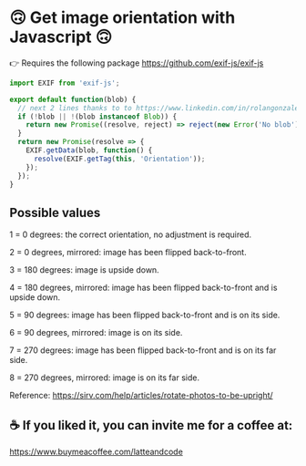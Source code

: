 # 🙃 Get image orientation with Javascript 🙃

👉 Requires the following package https://github.com/exif-js/exif-js

```js
import EXIF from 'exif-js';

export default function(blob) {
  // next 2 lines thanks to to https://www.linkedin.com/in/rolangonzalez/
  if (!blob || !(blob instanceof Blob)) {
    return new Promise((resolve, reject) => reject(new Error('No blob')));
  }
  return new Promise(resolve => {
    EXIF.getData(blob, function() {
      resolve(EXIF.getTag(this, 'Orientation'));
    });
  });
}
```

## Possible values

1 = 0 degrees: the correct orientation, no adjustment is required.

2 = 0 degrees, mirrored: image has been flipped back-to-front.

3 = 180 degrees: image is upside down.

4 = 180 degrees, mirrored: image has been flipped back-to-front and is upside down.

5 = 90 degrees: image has been flipped back-to-front and is on its side.

6 = 90 degrees, mirrored: image is on its side.

7 = 270 degrees: image has been flipped back-to-front and is on its far side.

8 = 270 degrees, mirrored: image is on its far side.

Reference: https://sirv.com/help/articles/rotate-photos-to-be-upright/

## ☕️ If you liked it, you can invite me for a coffee at:

https://www.buymeacoffee.com/latteandcode